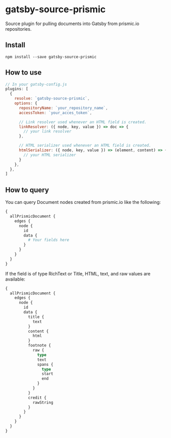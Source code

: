 # gatsby-source-prismic

Source plugin for pulling documents into Gatsby from prismic.io repositories.

## Install

`npm install --save gatsby-source-prismic`

## How to use

```javascript
// In your gatsby-config.js
plugins: [
  {
    resolve: `gatsby-source-prismic`,
    options: {
      repositoryName: `your_repository_name`,
      accessToken: `your_acces_token`,

      // Link resolver used whenever an HTML field is created.
      linkResolver: ({ node, key, value }) => doc => {
        // your link resolver
      },

      // HTML serializer used whenever an HTML field is created.
      htmlSerializer: ({ node, key, value }) => (element, content) => {
        // your HTML serializer
      }
    },
  },
]
```

## How to query

You can query Document nodes created from prismic.io like the following:

```graphql
{
  allPrismicDocument {
    edges {
      node {
        id
        data {
          # Your fields here
        }
      }
    }
  }
}
```

If the field is of type RichText or Title, HTML, text, and raw values are
available:

```graphql
{
  allPrismicDocument {
    edges {
      node {
        id
        data {
          title {
            text
          }
          content {
            html
          }
          footnote {
            raw {
              type
              text
              spans {
                type
                start
                end
              }
            }
          }
          credit {
            rawString
          }
        }
      }
    }
  }
}
```

